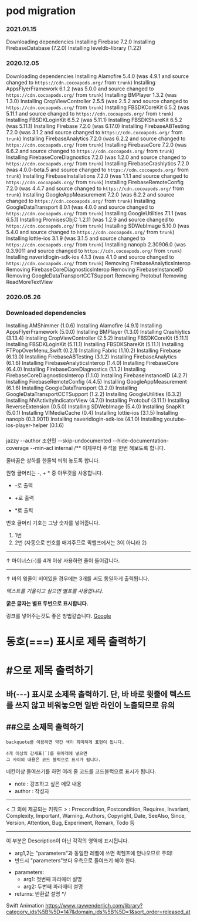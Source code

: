 # pod migration 

### 2021.01.15

Downloading dependencies
Installing Firebase 7.2.0
Installing FirebaseDatabase (7.2.0)
Installing leveldb-library (1.22)

### 2020.12.05

Downloading dependencies
Installing Alamofire 5.4.0 (was 4.9.1 and source changed to `https://cdn.cocoapods.org/` from `trunk`)
Installing AppsFlyerFramework 6.1.2 (was 5.0.0 and source changed to `https://cdn.cocoapods.org/` from `trunk`)
Installing BMPlayer 1.3.2 (was 1.3.0)
Installing CropViewController 2.5.5 (was 2.5.2 and source changed to `https://cdn.cocoapods.org/` from `trunk`)
Installing FBSDKCoreKit 6.5.2 (was 5.11.1 and source changed to `https://cdn.cocoapods.org/` from `trunk`)
Installing FBSDKLoginKit 6.5.2 (was 5.11.1)
Installing FBSDKShareKit 6.5.2 (was 5.11.1)
Installing Firebase 7.2.0 (was 6.17.0)
Installing FirebaseABTesting 7.2.0 (was 3.1.2 and source changed to `https://cdn.cocoapods.org/` from `trunk`)
Installing FirebaseAnalytics 7.2.0 (was 6.2.2 and source changed to `https://cdn.cocoapods.org/` from `trunk`)
Installing FirebaseCore 7.2.0 (was 6.6.2 and source changed to `https://cdn.cocoapods.org/` from `trunk`)
Installing FirebaseCoreDiagnostics 7.2.0 (was 1.2.0 and source changed to `https://cdn.cocoapods.org/` from `trunk`)
Installing FirebaseCrashlytics 7.2.0 (was 4.0.0-beta.5 and source changed to `https://cdn.cocoapods.org/` from `trunk`)
Installing FirebaseInstallations 7.2.0 (was 1.1.1 and source changed to `https://cdn.cocoapods.org/` from `trunk`)
Installing FirebaseRemoteConfig 7.2.0 (was 4.4.7 and source changed to `https://cdn.cocoapods.org/` from `trunk`)
Installing GoogleAppMeasurement 7.2.0 (was 6.2.2 and source changed to `https://cdn.cocoapods.org/` from `trunk`)
Installing GoogleDataTransport 8.0.1 (was 4.0.0 and source changed to `https://cdn.cocoapods.org/` from `trunk`)
Installing GoogleUtilities 7.1.1 (was 6.5.1)
Installing PromisesObjC 1.2.11 (was 1.2.9 and source changed to `https://cdn.cocoapods.org/` from `trunk`)
Installing SDWebImage 5.10.0 (was 5.4.0 and source changed to `https://cdn.cocoapods.org/` from `trunk`)
Installing lottie-ios 3.1.9 (was 3.1.5 and source changed to `https://cdn.cocoapods.org/` from `trunk`)
Installing nanopb 2.30906.0 (was 0.3.9011 and source changed to `https://cdn.cocoapods.org/` from `trunk`)
Installing naveridlogin-sdk-ios 4.1.3 (was 4.1.0 and source changed to `https://cdn.cocoapods.org/` from `trunk`)
Removing FirebaseAnalyticsInterop
Removing FirebaseCoreDiagnosticsInterop
Removing FirebaseInstanceID
Removing GoogleDataTransportCCTSupport
Removing Protobuf
Removing ReadMoreTextView

### 2020.05.26

### Downloaded dependencies
Installing AMShimmer (1.0.6)
Installing Alamofire (4.9.1)
Installing AppsFlyerFramework (5.0.0)
Installing BMPlayer (1.3.0)
Installing Crashlytics (3.13.4)
Installing CropViewController (2.5.2)
Installing FBSDKCoreKit (5.11.1)
Installing FBSDKLoginKit (5.11.1)
Installing FBSDKShareKit (5.11.1)
Installing FTPopOverMenu_Swift (0.2.1)
Installing Fabric (1.10.2)
Installing Firebase (6.13.0)
Installing FirebaseABTesting (3.1.2)
Installing FirebaseAnalytics (6.1.6)
Installing FirebaseAnalyticsInterop (1.4.0)
Installing FirebaseCore (6.4.0)
Installing FirebaseCoreDiagnostics (1.1.2)
Installing FirebaseCoreDiagnosticsInterop (1.1.0)
Installing FirebaseInstanceID (4.2.7)
Installing FirebaseRemoteConfig (4.4.5)
Installing GoogleAppMeasurement (6.1.6)
Installing GoogleDataTransport (3.2.0)
Installing GoogleDataTransportCCTSupport (1.2.2)
Installing GoogleUtilities (6.3.2)
Installing NVActivityIndicatorView (4.7.0)
Installing Protobuf (3.11.1)
Installing ReverseExtension (0.5.0)
Installing SDWebImage (5.4.0)
Installing SnapKit (5.0.1)
Installing VIMediaCache (0.4)
Installing lottie-ios (3.1.5)
Installing nanopb (0.3.9011)
Installing naveridlogin-sdk-ios (4.1.0)
Installing youtube-ios-player-helper (0.1.6)

###
jazzy --author 조현민 --skip-undocumented --hide-documentation-coverage --min-acl internal
/**
이제부터 주석을 한번 해보도록 합니다.

줄바꿈은 상하를 한줄씩 띄워 놓도록 합니다.

원형 글머리는 -, +  * 중 아무것을 사용합니다.
- -로 출력
+ +로 출력
* *로 출력

번호 글머리 기호는 그냥 숫자를 넣어줍니다.
1. 1번
3. 2번 (자동으로 번호를 매겨주므로 퀵헬프에서는 3이 아니라 2)
----
↑ 마이너스(-)를 4개 이상 사용하면 줄이 들어갑니다.

---
↑ 바의 윗줄이 비어있을 경우에는 3개를 써도 동일하게 출력됩니다.

*텍스트를 기울이고 싶으면 별표를 사용합니다.*

**굵은 글자는 별표 두번으로 표시합니다.**

링크를 넣어주는것도 좋은 방법같습니다. [Google](http://google.com)

동호(===) 표시로 제목 출력하기
===

# #으로 제목 출력하기

바(---) 표시로 소제목 출력하기. 단, 바 바로 윗줄에 텍스트를 쓰지 않고 비워놓으면 일반 라인이 노출되므로 유의
---

## ##으로 소제목 출력하기

`backquote를 이용하면 약간 색이 희미하게 표현이 됩니다.`

````
4개 이상의 강세표(`)를 위아래에 넣으면
그 사이의 내용은 코드 블럭으로 표시가 됩니다.
````

네칸이상 들여쓰기를 하면
여러 줄 코드를 코드블럭으로 표시가 됩니다.

- note : 강조하고 싶은 메모 내용
- author : 작성자

----

< 그 외에 제공되는 키워드 >
: Prrecondition, Postcondition, Requires, Invariant, Complexity, Important, Warning, Authors, Copyright, Date, SeeAlso, Since, Version, Attention, Bug, Experiment, Remark, Todo 등

----
이 부분은 Description이 아닌 각각의 영역에 표시됩니다.
* arg1,2는 "parameters"과 동일한 레벨에 쓰면 퀵헬프에 안나오므로 주의!
* 반드시 "parameters"보다 우측으로 들여쓰기 해야 한다.
- parameters:
    - arg1: 첫번째 파라매터 설명
    - arg2: 두번째 파라매터 설명
- returns: 반환값 설명
*/

Swift Animation
https://www.raywenderlich.com/library?category_ids%5B%5D=147&domain_ids%5B%5D=1&sort_order=released_at
